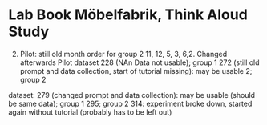 # Lab Book Möbelfabrik, Think Aloud Study
2. Pilot: still old month order for group 2  11, 12, 5, 3, 6,2. Changed afterwards
Pilot dataset
228 (NAn Data not usable); group 1
272 (still old prompt and data collection, start of tutorial missing): may be usable 2; group 2



dataset:
279 (changed prompt and data collection): may be usable (should be same data); group 1
295; group 2
314: experiment broke down, started again without tutorial (probably has to be left out)
